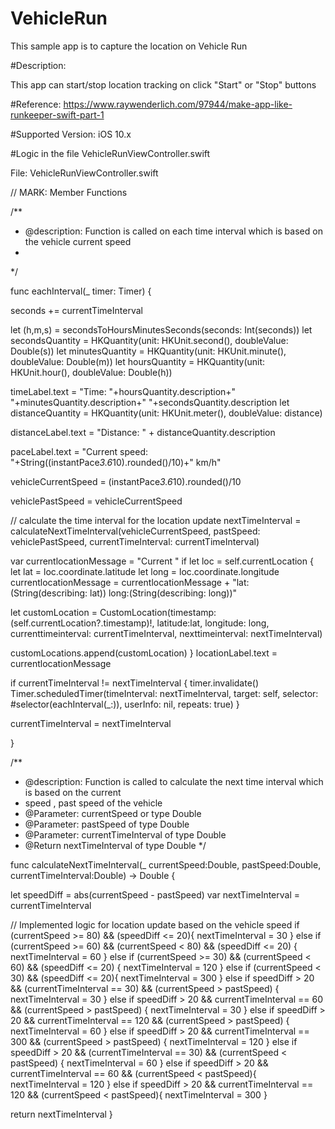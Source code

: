 # VehicleRun
This sample app is to capture the location on Vehicle Run

#Description: 

This app can start/stop location tracking on click "Start" or "Stop" buttons

#Reference:
https://www.raywenderlich.com/97944/make-app-like-runkeeper-swift-part-1

#Supported Version: iOS 10.x

#Logic in the file VehicleRunViewController.swift

File: VehicleRunViewController.swift

// MARK: Member Functions

/**
* @description: Function is called on each time interval which is based on the vehicle current speed
*
*/

func eachInterval(_ timer: Timer) {

seconds += currentTimeInterval

let (h,m,s) = secondsToHoursMinutesSeconds(seconds: Int(seconds))
let secondsQuantity = HKQuantity(unit: HKUnit.second(), doubleValue: Double(s))
let minutesQuantity = HKQuantity(unit: HKUnit.minute(), doubleValue: Double(m))
let hoursQuantity = HKQuantity(unit: HKUnit.hour(), doubleValue: Double(h))


timeLabel.text = "Time: "+hoursQuantity.description+" "+minutesQuantity.description+" "+secondsQuantity.description
let distanceQuantity = HKQuantity(unit: HKUnit.meter(), doubleValue: distance)

distanceLabel.text = "Distance: " + distanceQuantity.description

paceLabel.text = "Current speed: "+String((instantPace*3.6*10).rounded()/10)+" km/h"

vehicleCurrentSpeed = (instantPace*3.6*10).rounded()/10

vehiclePastSpeed = vehicleCurrentSpeed

// calculate the time interval for the location update
nextTimeInterval = calculateNextTimeInterval(vehicleCurrentSpeed, pastSpeed: vehiclePastSpeed, currentTimeInterval: currentTimeInterval)

var currentlocationMessage = "Current "
if let loc = self.currentLocation {
let lat = loc.coordinate.latitude
let long = loc.coordinate.longitude
currentlocationMessage = currentlocationMessage + "lat: \(String(describing: lat))   long:\(String(describing: long))"

let customLocation = CustomLocation(timestamp: (self.currentLocation?.timestamp)!, latitude:lat, longitude: long, currenttimeinterval: currentTimeInterval, nexttimeinterval: nextTimeInterval)

customLocations.append(customLocation)
}
locationLabel.text = currentlocationMessage



if currentTimeInterval != nextTimeInterval {
timer.invalidate()
Timer.scheduledTimer(timeInterval: nextTimeInterval,
target: self,
selector: #selector(eachInterval(_:)),
userInfo: nil,
repeats: true)
}

currentTimeInterval = nextTimeInterval

}

/**
* @description: Function is called to calculate the next time interval which is based on the current
* speed , past speed of the vehicle
* @Parameter: currentSpeed or type Double
* @Parameter: pastSpeed of type Double
* @Parameter: currentTimeInterval of type Double
* @Return nextTimeInterval of type Double
*/

func calculateNextTimeInterval(_ currentSpeed:Double, pastSpeed:Double, currentTimeInterval:Double) -> Double {

let speedDiff = abs(currentSpeed - pastSpeed)
var nextTimeInterval = currentTimeInterval

// Implemented logic for location update based on the vehicle speed
if (currentSpeed >= 80) && (speedDiff <= 20){
nextTimeInterval = 30
}
else if (currentSpeed >= 60) && (currentSpeed < 80) && (speedDiff <= 20) {
nextTimeInterval = 60
}
else if (currentSpeed >= 30) && (currentSpeed < 60) && (speedDiff <= 20) {
nextTimeInterval = 120
}
else if (currentSpeed < 30) && (speedDiff <= 20){
nextTimeInterval = 300
}
else if speedDiff > 20  && (currentTimeInterval == 30) && (currentSpeed > pastSpeed) {
nextTimeInterval = 30
}
else if speedDiff > 20  && currentTimeInterval == 60 && (currentSpeed > pastSpeed) {
nextTimeInterval = 30
}
else if speedDiff > 20  && currentTimeInterval == 120 && (currentSpeed > pastSpeed) {
nextTimeInterval = 60
}
else if speedDiff > 20  && currentTimeInterval == 300 && (currentSpeed > pastSpeed) {
nextTimeInterval = 120
}
else if speedDiff > 20  && (currentTimeInterval == 30) && (currentSpeed < pastSpeed) {
nextTimeInterval = 60
}
else if speedDiff > 20  && currentTimeInterval == 60 && (currentSpeed < pastSpeed){
nextTimeInterval = 120
}
else if speedDiff > 20  && currentTimeInterval == 120 && (currentSpeed < pastSpeed){
nextTimeInterval = 300
}

return nextTimeInterval
}


